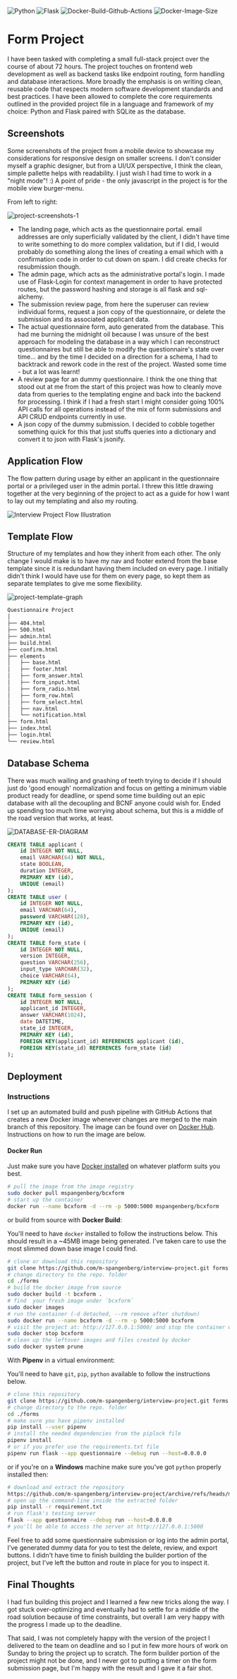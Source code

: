![Python](https://img.shields.io/github/pipenv/locked/python-version/m-spangenberg/interview-project)
![Flask](https://img.shields.io/github/pipenv/locked/dependency-version/m-spangenberg/interview-project/flask)
![Docker-Build-Github-Actions](https://img.shields.io/github/workflow/status/m-spangenberg/interview-project/Docker%20Image%20CI?style=flat-square) ![Docker-Image-Size](https://img.shields.io/docker/image-size/mspangenberg/bcxform?style=flat-square)

# Form Project

I have been tasked with completing a small full-stack project over the course of about 72 hours. The project touches on frontend web development as well as backend tasks like endpoint routing, form handling and database interactions. More broadly the emphasis is on writing clean, reusable code that respects modern software development standards and best practices. I have been allowed to complete the core requirements outlined in the provided project file in a language and framework of my choice: Python and Flask paired with SQLite as the database.

## Screenshots

Some screenshots of the project from a mobile device to showcase my considerations for responsive design on smaller screens. I don't consider myself a graphic designer, but from a UI/UX perspective, I think the clean, simple pallette helps with readability. I just wish I had time to work in a "night mode"! :) A point of pride - the only javascript in the project is for the mobile view burger-menu.

From left to right:

![project-screenshots-1](readme/interview-project-views1.png)

* The landing page, which acts as the questionnaire portal. email addresses are only superficially validated by the client, I didn't have time to write something to do more complex validation, but if I did, I would probably do something along the lines of creating a email which with a confirmation code in order to cut down on spam. I did create checks for resubmission though.
* The admin page, which acts as the administrative portal's login. I made use of Flask-Login for context management in order to have protected routes, but the password hashing and storage is all flask and sql-alchemy.
* The submission review page, from here the superuser can review individual forms, request a json copy of the questionnaire, or delete the submission and its associated applicant data.
* The actual questionnaire form, auto generated from the database. This had me burning the midnight oil because I was unsure of the best approach for modeling the database in a way which I can reconstruct questionnaires but still be able to modify the questionnaire's state over time... and by the time I decided on a direction for a schema, I had to backtrack and rework code in the rest of the project. Wasted some time - but a lot was learnt!
* A review page for an dummy questionnaire. I think the one thing that stood out at me from the start of this project was how to cleanly move data from queries to the templating engine and back into the backend for processing. I think if I had a fresh start I might consider going 100% API calls for all operations instead of the mix of form submissions and API CRUD endpoints currently in use.
* A json copy of the dummy submission. I decided to cobble together something quick for this that just stuffs queries into a dictionary and convert it to json with Flask's jsonify.

## Application Flow

The flow pattern during usage by either an applicant in the questionnaire portal or a privileged user in the admin portal. I threw this little drawing together at the very beginning of the project to act as a guide for how I want to lay out my templating and also my routing.

![Interview Project Flow Illustration](/readme/interview-project-flow.svg)

## Template Flow

Structure of my templates and how they inherit from each other. The only change I would make is to have my nav and footer extend from the base template since it is redundant having them included on every page. I initially didn't think I would have use for them on every page, so kept them as separate templates to give me some flexibility.

![project-template-graph](readme/template-graph.svg)

```bash
Questionnaire Project
│
├── 404.html
├── 500.html
├── admin.html
├── build.html
├── confirm.html
├── elements
│   ├── base.html
│   ├── footer.html
│   ├── form_answer.html
│   ├── form_input.html
│   ├── form_radio.html
│   ├── form_row.html
│   ├── form_select.html
│   ├── nav.html
│   └── notification.html
├── form.html
├── index.html
├── login.html
└── review.html

```

## Database Schema

There was much wailing and gnashing of teeth trying to decide if I should just do 'good enough' normalization and focus on getting a minimum viable product ready for deadline, or spend some time building out an epic database with all the decoupling and BCNF anyone could wish for. Ended up spending too much time worrying about schema, but this is a middle of the road version that works, at least.

![DATABASE-ER-DIAGRAM](readme/database-erd.svg)

```sql
CREATE TABLE applicant (
	id INTEGER NOT NULL, 
	email VARCHAR(64) NOT NULL, 
	state BOOLEAN, 
	duration INTEGER, 
	PRIMARY KEY (id), 
	UNIQUE (email)
);
CREATE TABLE user (
	id INTEGER NOT NULL, 
	email VARCHAR(64), 
	password VARCHAR(128), 
	PRIMARY KEY (id), 
	UNIQUE (email)
);
CREATE TABLE form_state (
	id INTEGER NOT NULL, 
	version INTEGER, 
	question VARCHAR(256), 
	input_type VARCHAR(32), 
	choice VARCHAR(64), 
	PRIMARY KEY (id)
);
CREATE TABLE form_session (
	id INTEGER NOT NULL, 
	applicant_id INTEGER, 
	answer VARCHAR(1024), 
	date DATETIME, 
	state_id INTEGER, 
	PRIMARY KEY (id), 
	FOREIGN KEY(applicant_id) REFERENCES applicant (id), 
	FOREIGN KEY(state_id) REFERENCES form_state (id)
);
```

## Deployment

### Instructions

I set up an automated build and push pipeline with GitHub Actions that creates a new Docker image whenever changes are merged to the main branch of this repository. The image can be found over on [Docker Hub](https://hub.docker.com/repository/docker/mspangenberg/bcxform). Instructions on how to run the image are below.

#### Docker Run

Just make sure you have [Docker installed](https://docs.docker.com/desktop/install/windows-install/) on whatever platform suits you best.

```bash
# pull the image from the image registry
sudo docker pull mspangenberg/bcxform
# start up the container
docker run --name bcxform -d --rm -p 5000:5000 mspangenberg/bcxform
```

or build from source with **Docker Build**:

You'll need to have `docker` installed to follow the instructions below. This should result in a ~45MB image being generated. I've taken care to use the most slimmed down base image I could find.

```bash
# clone or download this repository
git clone https://github.com/m-spangenberg/interview-project.git forms
# change directory to the repo. folder
cd ./forms
# build the docker image from source
sudo docker build -t bcxform .
# find  your fresh image under `bcxform`
sudo docker images
# run the container (-d detached, --rm remove after shutdown)
sudo docker run --name bcxform -d --rm -p 5000:5000 bcxform
# visit the project at: http://127.0.0.1:5000/ and stop the container with
sudo docker stop bcxform
# clean up the leftover images and files created by docker
sudo docker system prune
```

With **Pipenv** in a virtual environment:

You'll need to have `git`, `pip`, `python` available to follow the instructions below.

```bash
# clone this repository
git clone https://github.com/m-spangenberg/interview-project.git forms
# change directory to the repo. folder
cd ./forms
# make sure you have pipenv installed
pip install --user pipenv
# install the needed dependencies from the piplock file
pipenv install 
# or if you prefer use the requirements.txt file
pipenv run flask --app questionnaire --debug run --host=0.0.0.0
```

or if you're on a **Windows** machine make sure you've got `python` properly installed then:

```bash
# download and extract the repository
https://github.com/m-spangenberg/interview-project/archive/refs/heads/main.zip
# open up the command-line inside the extracted folder
pip install -r requirement.txt
# run flask's testing server
flask --app questionnaire --debug run --host=0.0.0.0
# you'll be able to access the server at http://127.0.0.1:5000
```

Feel free to add some questionnaire submission or log into the admin portal, I've generated dummy data for you to test the delete, review, and export buttons. I didn't have time to finish building the builder portion of the project, but I've left the button and route in place for you to inspect it.

## Final Thoughts

I had fun building this project and I learned a few new tricks along the way. I got stuck over-optimizing and eventually had to settle for a middle of the road solution because of time constraints, but overall I am very happy with the progress I made up to the deadline.

That said, I was not completely happy with the version of the project I delivered to the team on deadline and so I put in few more hours of work on Sunday to bring the project up to scratch. The form builder portion of the project might not be done, and I never got to putting a timer on the form submission page, but I'm happy with the result and I gave it a fair shot.

